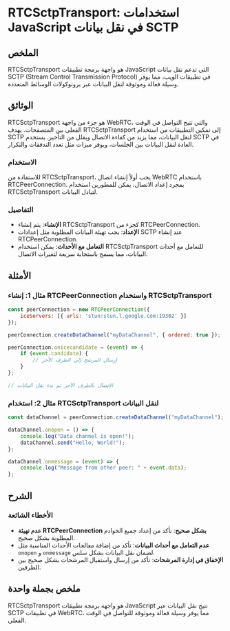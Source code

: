 <!--
Meta Description: # RTCSctpTransport: استخدامات JavaScript في نقل بيانات SCTP ## الملخص RTCSctpTransport هو واجهة برمجة تطبيقات JavaScript التي تدعم نقل بيانات SCTP (St...
Meta Keywords: rtcsctptransport, البيانات, sctp, rtcpeerconnection, javascript
-->

# RTCSctpTransport: استخدامات JavaScript في نقل بيانات SCTP

## الملخص
RTCSctpTransport هو واجهة برمجة تطبيقات JavaScript التي تدعم نقل بيانات SCTP (Stream Control Transmission Protocol) في تطبيقات الويب، مما يوفر وسيلة فعالة وموثوقة لنقل البيانات عبر بروتوكولات الوسائط المتعددة.

## الوثائق
RTCSctpTransport هو جزء من واجهة WebRTC، والتي تتيح التواصل في الوقت الفعلي بين المتصفحات. يهدف RTCSctpTransport إلى تمكين التطبيقات من استخدام SCTP لنقل البيانات، مما يزيد من كفاءة الاتصال ويقلل من التأخير. يستخدم SCTP في العادة لنقل البيانات بين الجلسات، ويوفر ميزات مثل تعدد التدفقات والتكرار.

### الاستخدام
للاستفادة من RTCSctpTransport، يجب أولاً إنشاء اتصال WebRTC باستخدام RTCPeerConnection. بمجرد إعداد الاتصال، يمكن للمطورين استخدام RTCSctpTransport لتبادل البيانات.

### التفاصيل
- **الإنشاء**: يتم إنشاء RTCSctpTransport كجزء من RTCPeerConnection.
- **الإعداد**: يجب تهيئة البيانات المطلوبة مثل إعدادات SCTP عند إنشاء RTCPeerConnection.
- **التعامل مع الأحداث**: يمكن استخدام RTCSctpTransport للتعامل مع أحداث البيانات، مما يسمح باستجابة سريعة لتغيرات الاتصال.

## الأمثلة
### مثال 1: إنشاء RTCPeerConnection واستخدام RTCSctpTransport
```javascript
const peerConnection = new RTCPeerConnection({
    iceServers: [{ urls: 'stun:stun.l.google.com:19302' }]
});

peerConnection.createDataChannel("myDataChannel", { ordered: true });

peerConnection.onicecandidate = (event) => {
    if (event.candidate) {
        // إرسال المرشح إلى الطرف الآخر
    }
};

// الاتصال بالطرف الآخر ثم بدء نقل البيانات
```

### مثال 2: استخدام RTCSctpTransport لنقل البيانات
```javascript
const dataChannel = peerConnection.createDataChannel("myDataChannel");

dataChannel.onopen = () => {
    console.log("Data channel is open!");
    dataChannel.send("Hello, World!");
};

dataChannel.onmessage = (event) => {
    console.log("Message from other peer: " + event.data);
};
```

## الشرح
### الأخطاء الشائعة
- **عدم تهيئة RTCPeerConnection بشكل صحيح**: تأكد من إعداد جميع الخوادم المطلوبة بشكل صحيح.
- **عدم التعامل مع أحداث البيانات**: تأكد من إضافة معالجات الأحداث المناسبة مثل `onopen` و `onmessage` لضمان نقل البيانات بشكل سلس.
- **الإخفاق في إدارة المرشحات**: تأكد من إرسال واستقبال المرشحات بشكل صحيح بين الطرفين.

## ملخص بجملة واحدة
RTCSctpTransport هو واجهة برمجة تطبيقات JavaScript تتيح نقل البيانات عبر SCTP في تطبيقات WebRTC، مما يوفر وسيلة فعالة وموثوقة للتواصل في الوقت الفعلي.